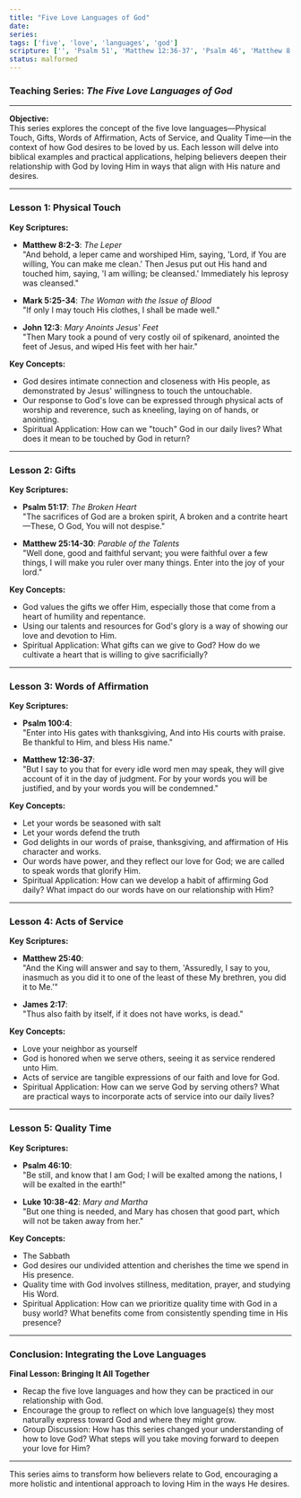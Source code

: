 ```yaml
---
title: "Five Love Languages of God"
date: 
series: 
tags: ['five', 'love', 'languages', 'god']
scripture: ['', 'Psalm 51', 'Matthew 12:36-37', 'Psalm 46', 'Matthew 8:2-3', 'Lesson 3', 'Matthew 8', 'Lesson 1', 'Lesson 5', 'Matthew 12', 'Matthew 25', 'Matthew 25:14-30', 'Luke 10', 'Mark 5', 'John 12', 'Psalm 100', 'James 2', 'Luke 10:38-42', 'Lesson 4', 'Lesson 2', 'Mark 5:25-34']
status: malformed
---
```



### Teaching Series: *The Five Love Languages of God*

---

**Objective:**  
This series explores the concept of the five love languages—Physical Touch, Gifts, Words of Affirmation, Acts of Service, and Quality Time—in the context of how God desires to be loved by us. Each lesson will delve into biblical examples and practical applications, helping believers deepen their relationship with God by loving Him in ways that align with His nature and desires.

---

### **Lesson 1: Physical Touch**

**Key Scriptures:**  
- **Matthew 8:2-3**: *The Leper*  
  "And behold, a leper came and worshiped Him, saying, 'Lord, if You are willing, You can make me clean.' Then Jesus put out His hand and touched him, saying, 'I am willing; be cleansed.' Immediately his leprosy was cleansed."

- **Mark 5:25-34**: *The Woman with the Issue of Blood*  
  "If only I may touch His clothes, I shall be made well."

- **John 12:3**: *Mary Anoints Jesus' Feet*  
  "Then Mary took a pound of very costly oil of spikenard, anointed the feet of Jesus, and wiped His feet with her hair."

**Key Concepts:**
- God desires intimate connection and closeness with His people, as demonstrated by Jesus' willingness to touch the untouchable.
- Our response to God's love can be expressed through physical acts of worship and reverence, such as kneeling, laying on of hands, or anointing.
- Spiritual Application: How can we "touch" God in our daily lives? What does it mean to be touched by God in return?

---

### **Lesson 2: Gifts**

**Key Scriptures:**  
- **Psalm 51:17**: *The Broken Heart*  
  "The sacrifices of God are a broken spirit, A broken and a contrite heart—These, O God, You will not despise."

- **Matthew 25:14-30**: *Parable of the Talents*  
  "Well done, good and faithful servant; you were faithful over a few things, I will make you ruler over many things. Enter into the joy of your lord."

**Key Concepts:**
- God values the gifts we offer Him, especially those that come from a heart of humility and repentance.
- Using our talents and resources for God's glory is a way of showing our love and devotion to Him.
- Spiritual Application: What gifts can we give to God? How do we cultivate a heart that is willing to give sacrificially?

---

### **Lesson 3: Words of Affirmation**

**Key Scriptures:**  
- **Psalm 100:4**:  
  "Enter into His gates with thanksgiving, And into His courts with praise. Be thankful to Him, and bless His name."

- **Matthew 12:36-37**:  
  "But I say to you that for every idle word men may speak, they will give account of it in the day of judgment. For by your words you will be justified, and by your words you will be condemned."



**Key Concepts:**
- Let your words be seasoned with salt
- Let your words defend the truth
- God delights in our words of praise, thanksgiving, and affirmation of His character and works.
- Our words have power, and they reflect our love for God; we are called to speak words that glorify Him.
- Spiritual Application: How can we develop a habit of affirming God daily? What impact do our words have on our relationship with Him?

---

### **Lesson 4: Acts of Service**

**Key Scriptures:**  
- **Matthew 25:40**:  
  "And the King will answer and say to them, 'Assuredly, I say to you, inasmuch as you did it to one of the least of these My brethren, you did it to Me.'"

- **James 2:17**:  
  "Thus also faith by itself, if it does not have works, is dead."

**Key Concepts:**
- Love your neighbor as yourself
- God is honored when we serve others, seeing it as service rendered unto Him.
- Acts of service are tangible expressions of our faith and love for God.
- Spiritual Application: How can we serve God by serving others? What are practical ways to incorporate acts of service into our daily lives?

---

### **Lesson 5: Quality Time**

**Key Scriptures:**  
- **Psalm 46:10**:  
  "Be still, and know that I am God; I will be exalted among the nations, I will be exalted in the earth!"

- **Luke 10:38-42**: *Mary and Martha*  
  "But one thing is needed, and Mary has chosen that good part, which will not be taken away from her."

**Key Concepts:**
- The Sabbath
- God desires our undivided attention and cherishes the time we spend in His presence.
- Quality time with God involves stillness, meditation, prayer, and studying His Word.
- Spiritual Application: How can we prioritize quality time with God in a busy world? What benefits come from consistently spending time in His presence?

---

### **Conclusion: Integrating the Love Languages**

**Final Lesson: Bringing It All Together**  
- Recap the five love languages and how they can be practiced in our relationship with God.
- Encourage the group to reflect on which love language(s) they most naturally express toward God and where they might grow.
- Group Discussion: How has this series changed your understanding of how to love God? What steps will you take moving forward to deepen your love for Him?

---

This series aims to transform how believers relate to God, encouraging a more holistic and intentional approach to loving Him in the ways He desires.